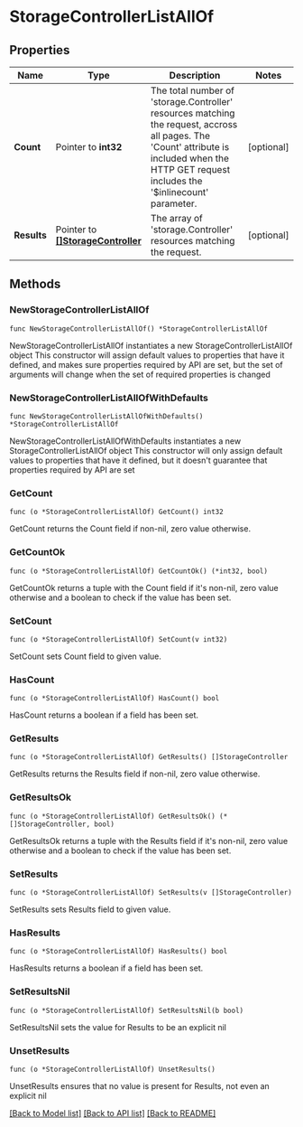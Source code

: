 # StorageControllerListAllOf

## Properties

Name | Type | Description | Notes
------------ | ------------- | ------------- | -------------
**Count** | Pointer to **int32** | The total number of &#39;storage.Controller&#39; resources matching the request, accross all pages. The &#39;Count&#39; attribute is included when the HTTP GET request includes the &#39;$inlinecount&#39; parameter. | [optional] 
**Results** | Pointer to [**[]StorageController**](storage.Controller.md) | The array of &#39;storage.Controller&#39; resources matching the request. | [optional] 

## Methods

### NewStorageControllerListAllOf

`func NewStorageControllerListAllOf() *StorageControllerListAllOf`

NewStorageControllerListAllOf instantiates a new StorageControllerListAllOf object
This constructor will assign default values to properties that have it defined,
and makes sure properties required by API are set, but the set of arguments
will change when the set of required properties is changed

### NewStorageControllerListAllOfWithDefaults

`func NewStorageControllerListAllOfWithDefaults() *StorageControllerListAllOf`

NewStorageControllerListAllOfWithDefaults instantiates a new StorageControllerListAllOf object
This constructor will only assign default values to properties that have it defined,
but it doesn't guarantee that properties required by API are set

### GetCount

`func (o *StorageControllerListAllOf) GetCount() int32`

GetCount returns the Count field if non-nil, zero value otherwise.

### GetCountOk

`func (o *StorageControllerListAllOf) GetCountOk() (*int32, bool)`

GetCountOk returns a tuple with the Count field if it's non-nil, zero value otherwise
and a boolean to check if the value has been set.

### SetCount

`func (o *StorageControllerListAllOf) SetCount(v int32)`

SetCount sets Count field to given value.

### HasCount

`func (o *StorageControllerListAllOf) HasCount() bool`

HasCount returns a boolean if a field has been set.

### GetResults

`func (o *StorageControllerListAllOf) GetResults() []StorageController`

GetResults returns the Results field if non-nil, zero value otherwise.

### GetResultsOk

`func (o *StorageControllerListAllOf) GetResultsOk() (*[]StorageController, bool)`

GetResultsOk returns a tuple with the Results field if it's non-nil, zero value otherwise
and a boolean to check if the value has been set.

### SetResults

`func (o *StorageControllerListAllOf) SetResults(v []StorageController)`

SetResults sets Results field to given value.

### HasResults

`func (o *StorageControllerListAllOf) HasResults() bool`

HasResults returns a boolean if a field has been set.

### SetResultsNil

`func (o *StorageControllerListAllOf) SetResultsNil(b bool)`

 SetResultsNil sets the value for Results to be an explicit nil

### UnsetResults
`func (o *StorageControllerListAllOf) UnsetResults()`

UnsetResults ensures that no value is present for Results, not even an explicit nil

[[Back to Model list]](../README.md#documentation-for-models) [[Back to API list]](../README.md#documentation-for-api-endpoints) [[Back to README]](../README.md)


